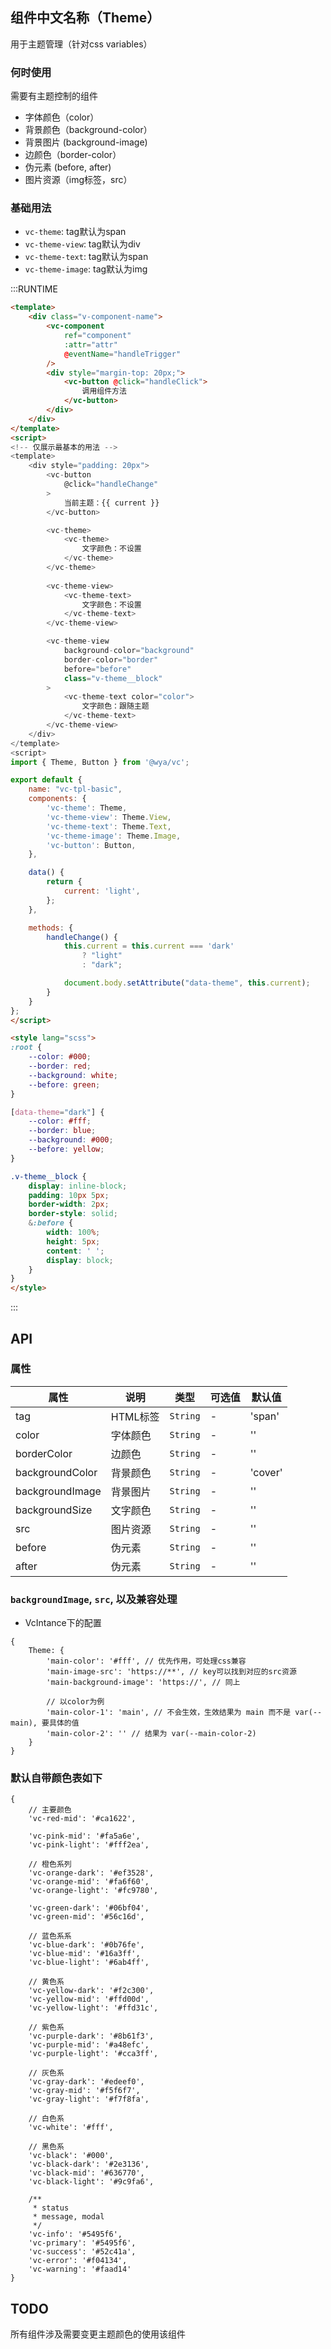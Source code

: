 ## 组件中文名称（Theme）
用于主题管理（针对css variables）

### 何时使用
需要有主题控制的组件

- 字体颜色（color）
- 背景颜色（background-color）
- 背景图片 (background-image)
- 边颜色（border-color）
- 伪元素 (before, after)
- 图片资源（img标签，src）


### 基础用法

- `vc-theme`: tag默认为span
- `vc-theme-view`: tag默认为div
- `vc-theme-text`: tag默认为span
- `vc-theme-image`: tag默认为img

:::RUNTIME
```html
<template>
	<div class="v-component-name">
		<vc-component 
			ref="component" 
			:attr="attr"
			@eventName="handleTrigger"
		/>	
		<div style="margin-top: 20px;">
			<vc-button @click="handleClick">
				调用组件方法
			</vc-button>
		</div>
	</div>
</template>
<script>
<!-- 仅展示最基本的用法 -->
<template>
	<div style="padding: 20px">
		<vc-button 
			@click="handleChange"
		>
			当前主题：{{ current }}
		</vc-button>

		<vc-theme>
			<vc-theme>
				文字颜色：不设置
			</vc-theme>
		</vc-theme>
		
		<vc-theme-view>
			<vc-theme-text>
				文字颜色：不设置
			</vc-theme-text>
		</vc-theme-view>

		<vc-theme-view 
			background-color="background" 
			border-color="border"
			before="before"
			class="v-theme__block"
		>
			<vc-theme-text color="color">
				文字颜色：跟随主题
			</vc-theme-text>
		</vc-theme-view>
	</div>
</template>
<script>
import { Theme, Button } from '@wya/vc';

export default {
	name: "vc-tpl-basic",
	components: {
		'vc-theme': Theme,
		'vc-theme-view': Theme.View,
		'vc-theme-text': Theme.Text,
		'vc-theme-image': Theme.Image,
		'vc-button': Button,
	},

	data() {
		return {
			current: 'light',
		};
	},

	methods: {
		handleChange() {
			this.current = this.current === 'dark' 
				? "light"
				: "dark";

			document.body.setAttribute("data-theme", this.current);
		}
	}
};
</script>

<style lang="scss">
:root {
    --color: #000;
    --border: red;
    --background: white;
    --before: green;
}

[data-theme="dark"] {
    --color: #fff;
    --border: blue;
    --background: #000;
    --before: yellow;
}

.v-theme__block {
	display: inline-block; 
	padding: 10px 5px; 
	border-width: 2px; 
	border-style: solid;
	&:before {
		width: 100%;
		height: 5px;
		content: ' ';
		display: block;
	}
}
</style>

```
:::

## API

### 属性
属性 | 说明 | 类型 | 可选值 | 默认值
---|---|---|---|---
tag | HTML标签 | `String` | - | 'span'
color | 字体颜色 | `String` | - | ''
borderColor | 边颜色 | `String` | - | ''
backgroundColor | 背景颜色 | `String` | - | 'cover'
backgroundImage | 背景图片 | `String` | - | ''
backgroundSize | 文字颜色 | `String` | - | ''
src | 图片资源 | `String` | - | ''
before | 伪元素 | `String` | - | ''
after | 伪元素 | `String` | - | ''

### `backgroundImage`, `src`, 以及兼容处理

- VcIntance下的配置

```
{
	Theme: {
		'main-color': '#fff', // 优先作用，可处理css兼容
		'main-image-src': 'https://**', // key可以找到对应的src资源
		'main-background-image': 'https://', // 同上

		// 以color为例
		'main-color-1': 'main', // 不会生效，生效结果为 main 而不是 var(--main), 要具体的值
		'main-color-2': '' // 结果为 var(--main-color-2)
	}
}
```

### 默认自带颜色表如下
```
{
	// 主要颜色
	'vc-red-mid': '#ca1622',

	'vc-pink-mid': '#fa5a6e',
	'vc-pink-light': '#fff2ea',

	// 橙色系列
	'vc-orange-dark': '#ef3528',
	'vc-orange-mid': '#fa6f60',
	'vc-orange-light': '#fc9780',

	'vc-green-dark': '#06bf04',
	'vc-green-mid': '#56c16d',

	// 蓝色系系
	'vc-blue-dark': '#0b76fe',
	'vc-blue-mid': '#16a3ff',
	'vc-blue-light': '#6ab4ff',

	// 黄色系
	'vc-yellow-dark': '#f2c300',
	'vc-yellow-mid': '#ffd00d',
	'vc-yellow-light': '#ffd31c',

	// 紫色系
	'vc-purple-dark': '#8b61f3',
	'vc-purple-mid': '#a48efc',
	'vc-purple-light': '#cca3ff',

	// 灰色系
	'vc-gray-dark': '#edeef0',
	'vc-gray-mid': '#f5f6f7',
	'vc-gray-light': '#f7f8fa',

	// 白色系
	'vc-white': '#fff',

	// 黑色系
	'vc-black': '#000',
	'vc-black-dark': '#2e3136',
	'vc-black-mid': '#636770',
	'vc-black-light': '#9c9fa6',

	/**
	 * status
	 * message, modal
	 */
	'vc-info': '#5495f6',
	'vc-primary': '#5495f6',
	'vc-success': '#52c41a',
	'vc-error': '#f04134',
	'vc-warning': '#faad14'
}
```

## TODO
所有组件涉及需要变更主题颜色的使用该组件